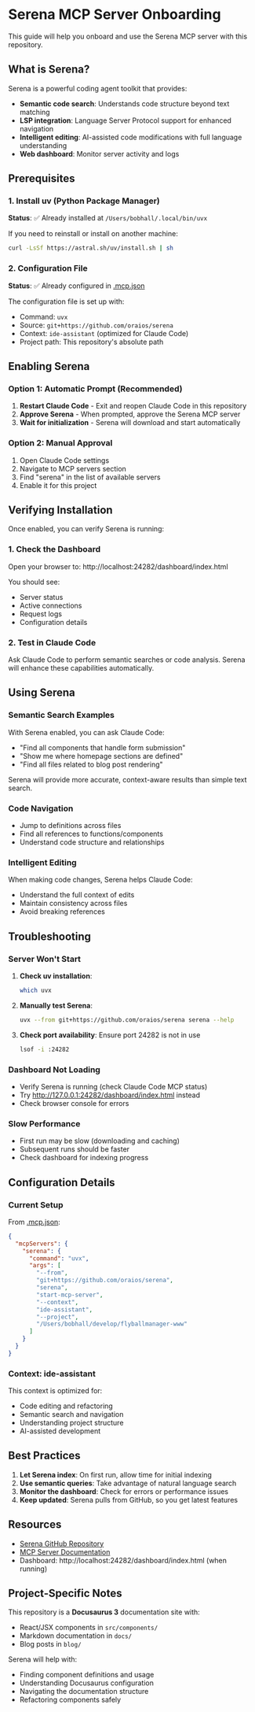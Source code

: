 # Serena MCP Server Onboarding

This guide will help you onboard and use the Serena MCP server with this repository.

## What is Serena?

Serena is a powerful coding agent toolkit that provides:
- **Semantic code search**: Understands code structure beyond text matching
- **LSP integration**: Language Server Protocol support for enhanced navigation
- **Intelligent editing**: AI-assisted code modifications with full language understanding
- **Web dashboard**: Monitor server activity and logs

## Prerequisites

### 1. Install uv (Python Package Manager)

**Status**: ✅ Already installed at `/Users/bobhall/.local/bin/uvx`

If you need to reinstall or install on another machine:
```bash
curl -LsSf https://astral.sh/uv/install.sh | sh
```

### 2. Configuration File

**Status**: ✅ Already configured in [.mcp.json](../.mcp.json)

The configuration file is set up with:
- Command: `uvx`
- Source: `git+https://github.com/oraios/serena`
- Context: `ide-assistant` (optimized for Claude Code)
- Project path: This repository's absolute path

## Enabling Serena

### Option 1: Automatic Prompt (Recommended)

1. **Restart Claude Code** - Exit and reopen Claude Code in this repository
2. **Approve Serena** - When prompted, approve the Serena MCP server
3. **Wait for initialization** - Serena will download and start automatically

### Option 2: Manual Approval

1. Open Claude Code settings
2. Navigate to MCP servers section
3. Find "serena" in the list of available servers
4. Enable it for this project

## Verifying Installation

Once enabled, you can verify Serena is running:

### 1. Check the Dashboard
Open your browser to: http://localhost:24282/dashboard/index.html

You should see:
- Server status
- Active connections
- Request logs
- Configuration details

### 2. Test in Claude Code
Ask Claude Code to perform semantic searches or code analysis. Serena will enhance these capabilities automatically.

## Using Serena

### Semantic Search Examples

With Serena enabled, you can ask Claude Code:
- "Find all components that handle form submission"
- "Show me where homepage sections are defined"
- "Find all files related to blog post rendering"

Serena will provide more accurate, context-aware results than simple text search.

### Code Navigation

- Jump to definitions across files
- Find all references to functions/components
- Understand code structure and relationships

### Intelligent Editing

When making code changes, Serena helps Claude Code:
- Understand the full context of edits
- Maintain consistency across files
- Avoid breaking references

## Troubleshooting

### Server Won't Start

1. **Check uv installation**:
   ```bash
   which uvx
   ```

2. **Manually test Serena**:
   ```bash
   uvx --from git+https://github.com/oraios/serena serena --help
   ```

3. **Check port availability**: Ensure port 24282 is not in use
   ```bash
   lsof -i :24282
   ```

### Dashboard Not Loading

- Verify Serena is running (check Claude Code MCP status)
- Try http://127.0.0.1:24282/dashboard/index.html instead
- Check browser console for errors

### Slow Performance

- First run may be slow (downloading and caching)
- Subsequent runs should be faster
- Check dashboard for indexing progress

## Configuration Details

### Current Setup

From [.mcp.json](../.mcp.json):
```json
{
  "mcpServers": {
    "serena": {
      "command": "uvx",
      "args": [
        "--from",
        "git+https://github.com/oraios/serena",
        "serena",
        "start-mcp-server",
        "--context",
        "ide-assistant",
        "--project",
        "/Users/bobhall/develop/flyballmanager-www"
      ]
    }
  }
}
```

### Context: ide-assistant

This context is optimized for:
- Code editing and refactoring
- Semantic search and navigation
- Understanding project structure
- AI-assisted development

## Best Practices

1. **Let Serena index**: On first run, allow time for initial indexing
2. **Use semantic queries**: Take advantage of natural language search
3. **Monitor the dashboard**: Check for errors or performance issues
4. **Keep updated**: Serena pulls from GitHub, so you get latest features

## Resources

- [Serena GitHub Repository](https://github.com/oraios/serena)
- [MCP Server Documentation](https://github.com/oraios/serena#mcp-server)
- Dashboard: http://localhost:24282/dashboard/index.html (when running)

## Project-Specific Notes

This repository is a **Docusaurus 3** documentation site with:
- React/JSX components in `src/components/`
- Markdown documentation in `docs/`
- Blog posts in `blog/`

Serena will help with:
- Finding component definitions and usage
- Understanding Docusaurus configuration
- Navigating the documentation structure
- Refactoring components safely
